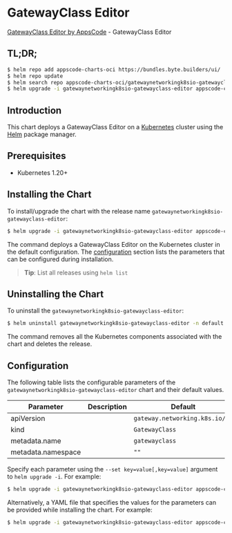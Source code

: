 # GatewayClass Editor

[GatewayClass Editor by AppsCode](https://byte.builders) - GatewayClass Editor

## TL;DR;

```bash
$ helm repo add appscode-charts-oci https://bundles.byte.builders/ui/
$ helm repo update
$ helm search repo appscode-charts-oci/gatewaynetworkingk8sio-gatewayclass-editor --version=v0.5.0
$ helm upgrade -i gatewaynetworkingk8sio-gatewayclass-editor appscode-charts-oci/gatewaynetworkingk8sio-gatewayclass-editor -n default --create-namespace --version=v0.5.0
```

## Introduction

This chart deploys a GatewayClass Editor on a [Kubernetes](http://kubernetes.io) cluster using the [Helm](https://helm.sh) package manager.

## Prerequisites

- Kubernetes 1.20+

## Installing the Chart

To install/upgrade the chart with the release name `gatewaynetworkingk8sio-gatewayclass-editor`:

```bash
$ helm upgrade -i gatewaynetworkingk8sio-gatewayclass-editor appscode-charts-oci/gatewaynetworkingk8sio-gatewayclass-editor -n default --create-namespace --version=v0.5.0
```

The command deploys a GatewayClass Editor on the Kubernetes cluster in the default configuration. The [configuration](#configuration) section lists the parameters that can be configured during installation.

> **Tip**: List all releases using `helm list`

## Uninstalling the Chart

To uninstall the `gatewaynetworkingk8sio-gatewayclass-editor`:

```bash
$ helm uninstall gatewaynetworkingk8sio-gatewayclass-editor -n default
```

The command removes all the Kubernetes components associated with the chart and deletes the release.

## Configuration

The following table lists the configurable parameters of the `gatewaynetworkingk8sio-gatewayclass-editor` chart and their default values.

|     Parameter      | Description |                  Default                  |
|--------------------|-------------|-------------------------------------------|
| apiVersion         |             | <code>gateway.networking.k8s.io/v1</code> |
| kind               |             | <code>GatewayClass</code>                 |
| metadata.name      |             | <code>gatewayclass</code>                 |
| metadata.namespace |             | <code>""</code>                           |


Specify each parameter using the `--set key=value[,key=value]` argument to `helm upgrade -i`. For example:

```bash
$ helm upgrade -i gatewaynetworkingk8sio-gatewayclass-editor appscode-charts-oci/gatewaynetworkingk8sio-gatewayclass-editor -n default --create-namespace --version=v0.5.0 --set apiVersion=gateway.networking.k8s.io/v1
```

Alternatively, a YAML file that specifies the values for the parameters can be provided while
installing the chart. For example:

```bash
$ helm upgrade -i gatewaynetworkingk8sio-gatewayclass-editor appscode-charts-oci/gatewaynetworkingk8sio-gatewayclass-editor -n default --create-namespace --version=v0.5.0 --values values.yaml
```
